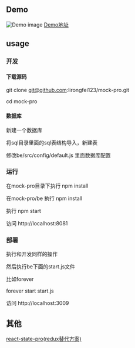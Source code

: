 ## Demo
![Demo image](https://raw.githubusercontent.com/lirongfei123/mock-pro/master/example.png)
[Demo地址](https://mock.mlife.top)
## usage
### 开发
#### 下载源码
git clone git@github.com:lirongfei123/mock-pro.git

cd mock-pro
#### 数据库
新建一个数据库

将sql目录里面的sql表结构导入，新建表

修改be/src/config/default.js 里面数据库配置

### 运行

在mock-pro目录下执行 npm install

在mock-pro/be 执行 npm install

执行 npm start

访问 http://localhost:8081

### 部署
执行和开发同样的操作

然后执行be下面的start.js文件

比如forever

forever start start.js

访问 http://localhost:3009

## 其他
[react-state-pro(redux替代方案)](https://github.com/lirongfei123/react-state-pro)
